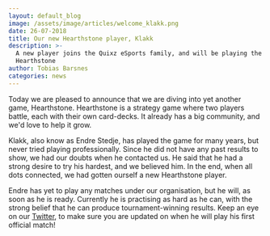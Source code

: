 ```yaml
---
layout: default_blog
image: /assets/image/articles/welcome_klakk.png
date: 26-07-2018
title: Our new Hearthstone player, Klakk
description: >-
  A new player joins the Quixz eSports family, and will be playing the game,
  Hearthstone
author: Tobias Barsnes
categories: news
---
```

Today we are pleased to announce that we are diving into yet another game, Hearthstone. Hearthstone is a strategy game where two players battle, each with their own card-decks. It already has a big community, and we'd love to help it grow.

Klakk, also know as Endre Stedje, has played the game for many years, but never tried playing professionally. Since he did not have any past results to show, we had our doubts when he contacted us. He said that he had a strong desire to try his hardest, and we believed him. In the end, when all dots connected, we had gotten ourself a new Hearthstone player.

Endre has yet to play any matches under our organisation, but he will, as soon as he is ready. Currently he is practising as hard as he can, with the strong belief that he can produce tournament-winning results. Keep an eye on our [Twitter](https://twitter.com/QuixzeSports), to make sure you are updated on when he will play his first official match!
